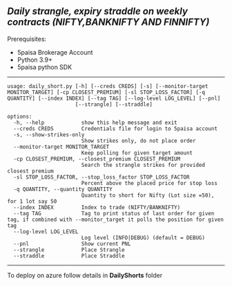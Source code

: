 *Daily strangle, expiry straddle on weekly contracts (NIFTY,BANKNIFTY AND FINNIFTY)*
---

Prerequisites:
* 5paisa Brokerage Account
* Python 3.9+
* 5paisa python SDK
---

```
usage: daily_short.py [-h] [--creds CREDS] [-s] [--monitor-target MONITOR_TARGET] [-cp CLOSEST_PREMIUM] [-sl STOP_LOSS_FACTOR] [-q QUANTITY] [--index INDEX] [--tag TAG] [--log-level LOG_LEVEL] [--pnl]
                      [--strangle] [--straddle]

options:
  -h, --help            show this help message and exit
  --creds CREDS         Credentials file for login to 5paisa account
  -s, --show-strikes-only
                        Show strikes only, do not place order
  --monitor-target MONITOR_TARGET
                        Keep polling for given target amount
  -cp CLOSEST_PREMIUM, --closest_premium CLOSEST_PREMIUM
                        Search the strangle strikes for provided closest premium
  -sl STOP_LOSS_FACTOR, --stop_loss_factor STOP_LOSS_FACTOR
                        Percent above the placed price for stop loss
  -q QUANTITY, --quantity QUANTITY
                        Quantity to short for Nifty (Lot size =50), for 1 lot say 50
  --index INDEX         Index to trade (NIFTY/BANKNIFTY)
  --tag TAG             Tag to print status of last order for given tag, if combined with --monitor_target it polls the position for given tag
  --log-level LOG_LEVEL
                        Log level (INFO|DEBUG) (default = DEBUG)
  --pnl                 Show current PNL
  --strangle            Place Strangle
  --straddle            Place Straddle
  ```

---
To deploy on azure follow details in **DailyShorts** folder
